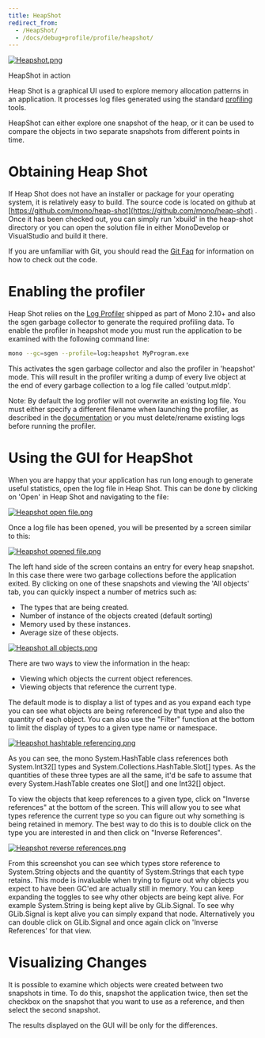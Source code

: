 ```yaml
---
title: HeapShot
redirect_from:
  - /HeapShot/
  - /docs/debug+profile/profile/heapshot/
---
```


[![Heapshot.png](/archived/images/6/69/Heapshot.png)](/archived/images/6/69/Heapshot.png)

HeapShot in action

Heap Shot is a graphical UI used to explore memory allocation patterns in an application. It processes log files generated using the standard [profiling](/docs/debug+profile/profile/) tools.

HeapShot can either explore one snapshot of the heap, or it can be used to compare the objects in two separate snapshots from different points in time.

Obtaining Heap Shot
===================

If Heap Shot does not have an installer or package for your operating system, it is relatively easy to build. The source code is located on github at [https://github.com/mono/heap-shot](https://github.com/mono/heap-shot) . Once it has been checked out, you can simply run 'xbuild' in the heap-shot directory or you can open the solution file in either MonoDevelop or VisualStudio and build it there.

If you are unfamiliar with Git, you should read the [Git Faq](/community/contributing/gitfaq/) for information on how to check out the code.

Enabling the profiler
=====================

Heap Shot relies on the [Log Profiler](/docs/debug+profile/profile/profiler/) shipped as part of Mono 2.10+ and also the sgen garbage collector to generate the required profiling data. To enable the profiler in heapshot mode you must run the application to be examined with the following command line:

``` bash
mono --gc=sgen --profile=log:heapshot MyProgram.exe
```

This activates the sgen garbage collector and also the profiler in 'heapshot' mode. This will result in the profiler writing a dump of every live object at the end of every garbage collection to a log file called 'output.mldp'.

Note: By default the log profiler will not overwrite an existing log file. You must either specify a different filename when launching the profiler, as described in the [documentation](/docs/debug+profile/profile/profiler/#profiler-option-documentation) or you must delete/rename existing logs before running the profiler.

Using the GUI for HeapShot
==========================

When you are happy that your application has run long enough to generate useful statistics, open the log file in Heap Shot. This can be done by clicking on 'Open' in Heap Shot and navigating to the file:

[![Heapshot open file.png](/archived/images/b/b8/Heapshot_open_file.png)](/archived/images/b/b8/Heapshot_open_file.png)

Once a log file has been opened, you will be presented by a screen similar to this:

[![Heapshot opened file.png](/archived/images/4/4f/Heapshot_opened_file.png)](/archived/images/4/4f/Heapshot_opened_file.png)

The left hand side of the screen contains an entry for every heap snapshot. In this case there were two garbage collections before the application exited. By clicking on one of these snapshots and viewing the 'All objects' tab, you can quickly inspect a number of metrics such as:

-   The types that are being created.
-   Number of instance of the objects created (default sorting)
-   Memory used by these instances.
-   Average size of these objects.

[![Heapshot all objects.png](/archived/images/c/cf/Heapshot_all_objects.png)](/archived/images/c/cf/Heapshot_all_objects.png)

There are two ways to view the information in the heap:

-   Viewing which objects the current object references.
-   Viewing objects that reference the current type.

The default mode is to display a list of types and as you expand each type you can see what objects are being referenced by that type and also the quantity of each object. You can also use the "Filter" function at the bottom to limit the display of types to a given type name or namespace.

[![Heapshot hashtable referencing.png](/archived/images/5/53/Heapshot_hashtable_referencing.png)](/archived/images/5/53/Heapshot_hashtable_referencing.png)

As you can see, the mono System.HashTable class references both System.Int32[] types and System.Collections.HashTable.Slot[] types. As the quantities of these three types are all the same, it'd be safe to assume that every System.HashTable creates one Slot[] and one Int32[] object.

To view the objects that keep references to a given type, click on "Inverse references" at the bottom of the screen. This will allow you to see what types reference the current type so you can figure out why something is being retained in memory. The best way to do this is to double click on the type you are interested in and then click on "Inverse References".

[![Heapshot reverse references.png](/archived/images/f/fc/Heapshot_reverse_references.png)](/archived/images/f/fc/Heapshot_reverse_references.png)

From this screenshot you can see which types store reference to System.String objects and the quantity of System.Strings that each type retains. This mode is invaluable when trying to figure out why objects you expect to have been GC'ed are actually still in memory. You can keep expanding the toggles to see why other objects are being kept alive. For example System.String is being kept alive by GLib.Signal. To see why GLib.Signal is kept alive you can simply expand that node. Alternatively you can double click on GLib.Signal and once again click on 'Inverse References' for that view.

Visualizing Changes
===================

It is possible to examine which objects were created between two snapshots in time. To do this, snapshot the application twice, then set the checkbox on the snapshot that you want to use as a reference, and then select the second snapshot.

The results displayed on the GUI will be only for the differences.

